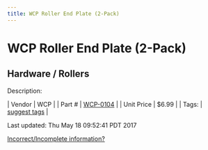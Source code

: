 ```yaml
---
title: WCP Roller End Plate (2-Pack)
---
```


# WCP Roller End Plate (2-Pack)
## Hardware / Rollers
Description: 	 

| Vendor | WCP | 
| Part # | [WCP-0104](http://www.wcproducts.net/WCP-0104) | 
| Unit Price | $6.99 | 
| Tags: | [suggest tags](https://docs.google.com/forms/d/e/1FAIpQLSeWyY8v3RgOty-MyWmh9U0iivNYN_molChYyS-0U-o-kOAv_g/viewform) | 

Last updated: Thu May 18 09:52:41 PDT 2017

 [Incorrect/Incomplete information?](https://docs.google.com/forms/d/e/1FAIpQLSeWyY8v3RgOty-MyWmh9U0iivNYN_molChYyS-0U-o-kOAv_g/viewform)